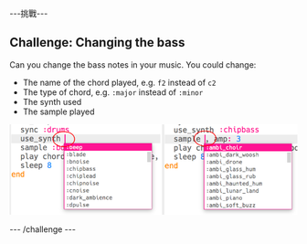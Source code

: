 \---挑戰\---

## Challenge: Changing the bass

Can you change the bass notes in your music. You could change:

+ The name of the chord played, e.g. `f2` instead of `c2`
+ The type of chord, e.g. `:major` instead of `:minor`
+ The synth used
+ The sample played

![截圖](images/dj-bass-challenge.png)

\--- /challenge \---